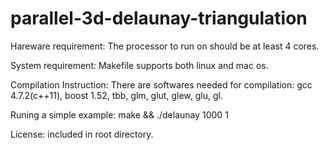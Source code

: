 parallel-3d-delaunay-triangulation
=========================

Hareware requirement:
  The processor to run on should be at least 4 cores. 
  
System requirement:
  Makefile supports both linux and mac os.

Compilation Instruction:
  There are softwares needed for compilation: 
    gcc 4.7.2(c++11), 
    boost 1.52, 
    tbb, 
    glm, 
    glut,
    glew,
    glu,
    gl.
  
Runing a simple example:
  make && ./delaunay 1000 1
  
  
License:
  included in root directory.
  

